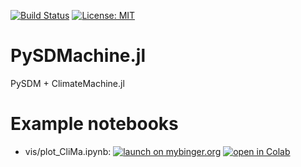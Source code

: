 
[![Build Status](https://github.com/atmos-cloud-sim-uj/PySDMachine.jl/workflows/Build%20Status/badge.svg?branch=master)](https://github.com/atmos-cloud-sim-uj/PySDMachine.jl/actions)
[![License: MIT](https://img.shields.io/badge/License-GPLv3-yellow.svg)](https://opensource.org/licenses/GPL-3.0)

# PySDMachine.jl
PySDM + ClimateMachine.jl

# Example notebooks
- vis/plot_CliMa.ipynb: 
  [![launch on mybinger.org](https://mybinder.org/badge_logo.svg)](https://mybinder.org/v2/gh/atmos-cloud-sim-uj/PySDMachine.jl.git/master?filepath=vis/plot_CliMa.ipynb) 
  [![open in Colab](https://colab.research.google.com/assets/colab-badge.svg)](https://colab.research.google.com/github/atmos-cloud-sim-uj/PySDMachine.jl/blob/master/vis/plot_CliMa.ipynb)    


